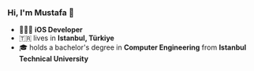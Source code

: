 ### Hi, I'm Mustafa 👋

<!--
**mustafacobann/mustafacobann** is a ✨ _special_ ✨ repository because its `README.md` (this file) appears on your GitHub profile.

Here are some ideas to get you started:

- 🔭 I’m currently working on ...
- 🌱 I’m currently learning ...
- 👯 I’m looking to collaborate on ...
- 🤔 I’m looking for help with ...
- 💬 Ask me about ...
- 📫 How to reach me: ...
- 😄 Pronouns: ...
- ⚡ Fun fact: ...
-->

- 👨🏻‍💻 **iOS Developer**
- 🇹🇷 lives in **Istanbul, Türkiye**
- 🎓 holds a bachelor's degree in **Computer Engineering** from **Istanbul Technical University**
